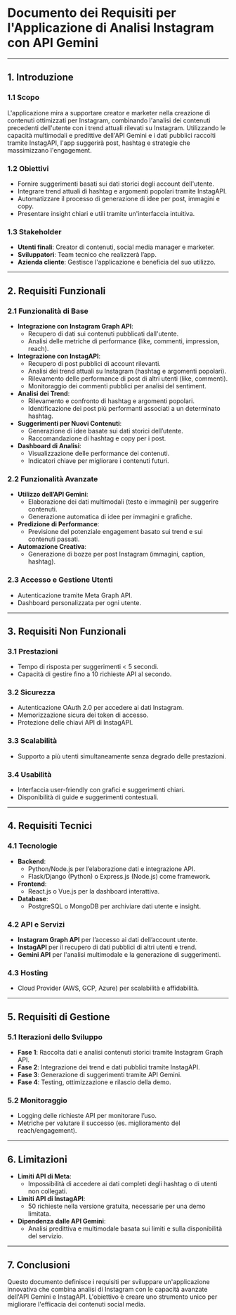 # Documento dei Requisiti per l'Applicazione di Analisi Instagram con API Gemini

---

## 1. Introduzione

### 1.1 Scopo
L'applicazione mira a supportare creator e marketer nella creazione di contenuti ottimizzati per Instagram, combinando l'analisi dei contenuti precedenti dell'utente con i trend attuali rilevati su Instagram. Utilizzando le capacità multimodali e predittive dell'API Gemini e i dati pubblici raccolti tramite InstagAPI, l'app suggerirà post, hashtag e strategie che massimizzano l'engagement.

### 1.2 Obiettivi
- Fornire suggerimenti basati sui dati storici degli account dell'utente.
- Integrare trend attuali di hashtag e argomenti popolari tramite InstagAPI.
- Automatizzare il processo di generazione di idee per post, immagini e copy.
- Presentare insight chiari e utili tramite un'interfaccia intuitiva.

### 1.3 Stakeholder
- **Utenti finali**: Creator di contenuti, social media manager e marketer.
- **Sviluppatori**: Team tecnico che realizzerà l’app.
- **Azienda cliente**: Gestisce l'applicazione e beneficia del suo utilizzo.

---

## 2. Requisiti Funzionali

### 2.1 Funzionalità di Base
- **Integrazione con Instagram Graph API**:
  - Recupero di dati sui contenuti pubblicati dall'utente.
  - Analisi delle metriche di performance (like, commenti, impression, reach).
- **Integrazione con InstagAPI**:
  - Recupero di post pubblici di account rilevanti.
  - Analisi dei trend attuali su Instagram (hashtag e argomenti popolari).
  - Rilevamento delle performance di post di altri utenti (like, commenti).
  - Monitoraggio dei commenti pubblici per analisi del sentiment.
- **Analisi dei Trend**:
  - Rilevamento e confronto di hashtag e argomenti popolari.
  - Identificazione dei post più performanti associati a un determinato hashtag.
- **Suggerimenti per Nuovi Contenuti**:
  - Generazione di idee basate sui dati storici dell’utente.
  - Raccomandazione di hashtag e copy per i post.
- **Dashboard di Analisi**:
  - Visualizzazione delle performance dei contenuti.
  - Indicatori chiave per migliorare i contenuti futuri.

### 2.2 Funzionalità Avanzate
- **Utilizzo dell’API Gemini**:
  - Elaborazione dei dati multimodali (testo e immagini) per suggerire contenuti.
  - Generazione automatica di idee per immagini e grafiche.
- **Predizione di Performance**:
  - Previsione del potenziale engagement basato sui trend e sui contenuti passati.
- **Automazione Creativa**:
  - Generazione di bozze per post Instagram (immagini, caption, hashtag).

### 2.3 Accesso e Gestione Utenti
- Autenticazione tramite Meta Graph API.
- Dashboard personalizzata per ogni utente.

---

## 3. Requisiti Non Funzionali

### 3.1 Prestazioni
- Tempo di risposta per suggerimenti < 5 secondi.
- Capacità di gestire fino a 10 richieste API al secondo.

### 3.2 Sicurezza
- Autenticazione OAuth 2.0 per accedere ai dati Instagram.
- Memorizzazione sicura dei token di accesso.
- Protezione delle chiavi API di InstagAPI.

### 3.3 Scalabilità
- Supporto a più utenti simultaneamente senza degrado delle prestazioni.

### 3.4 Usabilità
- Interfaccia user-friendly con grafici e suggerimenti chiari.
- Disponibilità di guide e suggerimenti contestuali.

---

## 4. Requisiti Tecnici

### 4.1 Tecnologie
- **Backend**:
  - Python/Node.js per l’elaborazione dati e integrazione API.
  - Flask/Django (Python) o Express.js (Node.js) come framework.
- **Frontend**:
  - React.js o Vue.js per la dashboard interattiva.
- **Database**:
  - PostgreSQL o MongoDB per archiviare dati utente e insight.

### 4.2 API e Servizi
- **Instagram Graph API** per l’accesso ai dati dell’account utente.
- **InstagAPI** per il recupero di dati pubblici di altri utenti e trend.
- **Gemini API** per l'analisi multimodale e la generazione di suggerimenti.

### 4.3 Hosting
- Cloud Provider (AWS, GCP, Azure) per scalabilità e affidabilità.

---

## 5. Requisiti di Gestione

### 5.1 Iterazioni dello Sviluppo
- **Fase 1**: Raccolta dati e analisi contenuti storici tramite Instagram Graph API.
- **Fase 2**: Integrazione dei trend e dati pubblici tramite InstagAPI.
- **Fase 3**: Generazione di suggerimenti tramite API Gemini.
- **Fase 4**: Testing, ottimizzazione e rilascio della demo.

### 5.2 Monitoraggio
- Logging delle richieste API per monitorare l’uso.
- Metriche per valutare il successo (es. miglioramento del reach/engagement).

---

## 6. Limitazioni
- **Limiti API di Meta**:
  - Impossibilità di accedere ai dati completi degli hashtag o di utenti non collegati.
- **Limiti API di InstagAPI**:
  - 50 richieste nella versione gratuita, necessarie per una demo limitata.
- **Dipendenza dalle API Gemini**:
  - Analisi predittiva e multimodale basata sui limiti e sulla disponibilità del servizio.

---

## 7. Conclusioni
Questo documento definisce i requisiti per sviluppare un'applicazione innovativa che combina analisi di Instagram con le capacità avanzate dell'API Gemini e InstagAPI. L'obiettivo è creare uno strumento unico per migliorare l'efficacia dei contenuti social media.
